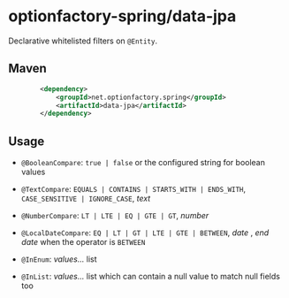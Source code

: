 # optionfactory-spring/data-jpa

Declarative whitelisted filters on `@Entity`.

## Maven

```xml
        <dependency>
            <groupId>net.optionfactory.spring</groupId>
            <artifactId>data-jpa</artifactId>
        </dependency>
```


## Usage

- `@BooleanCompare`: `true | false`  or the configured string for boolean values

- `@TextCompare`: `EQUALS | CONTAINS | STARTS_WITH | ENDS_WITH`, `CASE_SENSITIVE | IGNORE_CASE`, _text_

- `@NumberCompare`: `LT | LTE | EQ | GTE | GT`, _number_

- `@LocalDateCompare`: `EQ | LT | GT | LTE | GTE | BETWEEN`, _date_ , _end date_ when the operator is `BETWEEN`

- `@InEnum`: _values..._ list

- `@InList`: _values..._ list which can contain a null value to match null fields too

